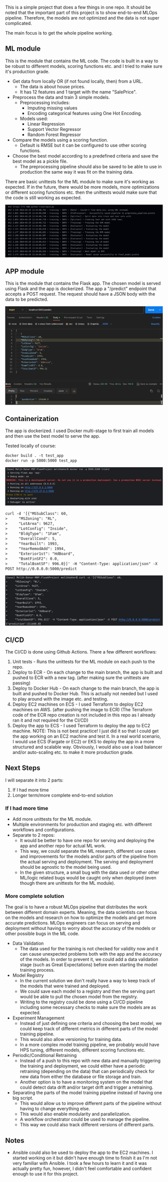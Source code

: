 This is a simple project that does a few things in one repo.
It should be noted that the important part of this project is to show end-to-end MLOps pipeline. 
Therefore, the models are not optimized and the data is not super complicated.

The main focus is to get the whole pipeline working.

## ML module
This is the module that contains the ML code. 
The code is built in a way to be robust to different models, scoring functions etc. and I tried to make sure
it's production grade.

- Get data from locally OR (if not found locally, then) from a URL.
  - The data is about house prices.
  - It has 12 features and 1 target with the name "SalePrice".
- Preprocess the data and train 3 simple models.
  - Preprocessing includes:
    - Imputing missing values
    - Encoding categorical features using One Hot Encoding.
  - Models used:
    - Linear Regression
    - Support Vector Regressor
    - Random Forest Regressor
- Compare the models using a scoring function.
  - Default is RMSE but it can be configured to use other scoring functions.
- Choose the best model according to a predefined criteria and save the best model as
a pickle file.
  - The preprocessing pipeline should also be saved to be able to use in production the same way it was fit on the training data.

There are basic unittests for the ML module to make sure it's working as expected.
If in the future, there would be more models, more optimizations or different scoring functions
etc. then the unittests would make sure that the code is still working as expected.

![Image](images/img_2.png)

## APP module
This is the module that contains the Flask app.
The chosen model is served using Flask and the app is dockerized.
The app a "/predict" endpoint that accepts a POST request.
The request should have a JSON body with the data to be predicted.

![Image](images/img.png)

## Containerization
The app is dockerized.
I used Docker multi-stage to first train all models and then use the best model to serve the app.

Tested locally of course:
``` shell
docker build . -t test_app
docker run -p 5000:5000 test_app
```
![Image](images/img_1.png)

```
curl -d '[{"MSSubClass": 60,
>     "MSZoning": "RL",
>     "LotArea": 9627,
>     "LotConfig": "Inside",
>     "BldgType": "1Fam",
>     "OverallCond": 5,
>     "YearBuilt": 1993,
>     "YearRemodAdd": 1994,
>     "Exterior1st": "HdBoard",
>     "BsmtFinSF2": 0.0,
>     "TotalBsmtSF": 996.0}]' -H "Content-Type: application/json" -X POST http://0.0.0.0:5000/predict
```

![Image](images/img_3.png)


## CI/CD
The CI/CD is done using Github Actions.
There a few different workflows:
1) Unit tests - Runs the unittests for the ML module on each push to the repo.
2) Deploy to ECR - On each change to the main branch, the app is built and pushed to ECR with a new tag. (after making sure the unittests are passing)
3) Deploy to Docker Hub - On each change to the main branch, the app is built and pushed to Docker Hub. 
This is actually not needed but I used to play around with the image etc. and testing.
4) Deploy EC2 machines on ECS - I used Terraform to deploy EC2 machines on AWS. (after pushing the image to ECR)
   (The Terraform code of the ECR repo creation is not included in this repo as I already ran it and not required for the CI/CD)
5) Deploy the app to ECS - I used Terraform to deploy the app to EC2 machine.
NOTE: This is not best practice! I just did it so that I could get the app working on an EC2 machine and test it.
In a real world scenario, I would use ECS (Fargate or EC2) or EKS to deploy the app in a more structured and scalable way.
Obviously, I would also use a load balancer and/or auto-scaling etc. to make it more production grade.

## Next Steps
I will separate it into 2 parts:
1) If I had more time
2) Longer term/more complete end-to-end solution

### If I had more time
- Add more unittests for the ML module.
- Multiple environments for production and staging etc. with different workflows and configurations.
- Separate to 2 repos:
  - It would be better to have one repo for serving and deploying the app and another repo for actual ML work.
  - This way, we could separate the ML research, different use cases and improvements for the models and/or parts of
  the pipeline from the actual serving and deployment. The serving and deployment should be agnostic to the model being used.
  - In the given structure, a small bug with the data used or other other ML/logic related bugs would be caught only when deployed
    (even though there are unittests for the ML module).

### More complete solution
The goal is to have a robust MLOps pipeline that distributes the work between different domain experts. Meaning, the 
data scientists can focus on the models and research on how to optimize the models and get more accurate predictions.
MLOps engineers can focus on serving and deployment without having to worry about the accuracy of the models or other possible
bugs in the ML code.

- Data Validation
  - The data used for the training is not checked for validity now and it can cause unexpected problems both with the app
  and the accuracy of the models. In order to prevent it, we could add a data validation stage (such as Great Expectations) before even starting the model
  training process.
- Model Registry
  - In the current solution we don't really have a way to keep track of the models that were trained and deployed.
  - We could save each model to a registry and then the serving part would be able to pull the chosen model from the registry.
  - Writing to the registry could be done using a CI/CD pipeline including some necessary checks to make sure the models are as expected.
- Experiment Management
  - Instead of just defining one criteria and choosing the best model, we could keep track of different metrics in different 
  parts of the model training pipeline.
  - This would also allow versioning for training data.
  - In a more complex model training pipeline, we probably would have HPS tuning, different models, different scoring functions etc.
- Periodic/Conditional Retraining
  - Instead of a push to this repo with new data and manually triggering the training and deployment, we could either have a
  periodic retraining (depending on the data) that can periodically check for new data from either the database or file storage and train.
  - Another option is to have a monitoring system on the model that could detect data drift and/or target drift and trigger a retraining.
- Separating the parts of the model training pipeline instead of having one big script.
  - This would allow us to improve different parts of the pipeline without having to change everything else.
  - This would also enable modularity and parallelization.
  - A workflow orchestrator could be used to manage the pipeline.
  - This way we could also track different versions of different parts.

## Notes
- Ansible could also be used to deploy the app to the EC2 machines. 
I started working on it but didn't have enough time to finish it as I'm not very familiar with Ansible.
I took a few hours to learn it and it was actually pretty fun, however, I didn't feel comfortable and confident enough to
use it for this project.

